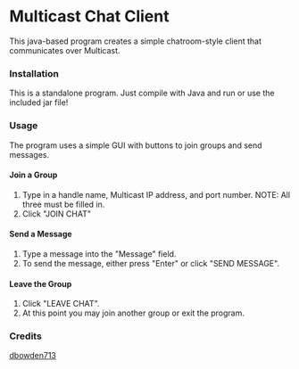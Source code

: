 # Multicast Chat Client

This java-based program creates a simple chatroom-style client that communicates over Multicast.

### Installation

This is a standalone program. Just compile with Java and run or use the included jar file!

### Usage
The program uses a simple GUI with buttons to join groups and send messages.

#### Join a Group

1. Type in a handle name, Multicast IP address, and port number. NOTE: All three must be filled in.
2. Click "JOIN CHAT"

#### Send a Message
1. Type a message into the "Message" field.
2. To send the message, either press "Enter" or click "SEND MESSAGE".

#### Leave the Group
1. Click "LEAVE CHAT".
2. At this point you may join another group or exit the program.

### Credits
[dbowden713](https://github.com/dbowden713)
